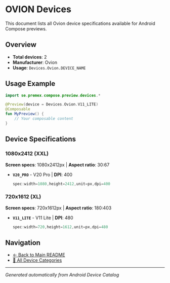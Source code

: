 # OVION Devices

This document lists all Ovion device specifications available for Android Compose previews.

## Overview

- **Total devices**: 2
- **Manufacturer**: Ovion
- **Usage**: `Devices.Ovion.DEVICE_NAME`

## Usage Example

```kotlin
import se.premex.compose.preview.devices.*

@Preview(device = Devices.Ovion.V11_LITE)
@Composable
fun MyPreview() {
    // Your composable content
}
```

## Device Specifications

### 1080x2412 (XXL)

**Screen specs**: 1080x2412px | **Aspect ratio**: 30:67

- **`V20_PRO`** - V20 Pro | **DPI**: 400
  ```kotlin
  spec:width=1080,height=2412,unit=px,dpi=400
  ```

### 720x1612 (XL)

**Screen specs**: 720x1612px | **Aspect ratio**: 180:403

- **`V11_LITE`** - V11 Lite | **DPI**: 480
  ```kotlin
  spec:width=720,height=1612,unit=px,dpi=480
  ```

## Navigation

- [← Back to Main README](../../README.md)
- [📱 All Device Categories](../README.md)

---
*Generated automatically from Android Device Catalog*
